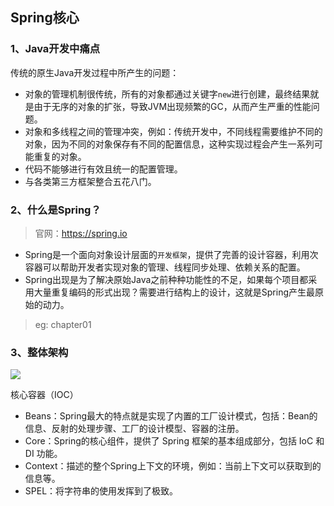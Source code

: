 ## Spring核心

### 1、Java开发中痛点
传统的原生Java开发过程中所产生的问题：
- 对象的管理机制很传统，所有的对象都通过关键字`new`进行创建，最终结果就是由于无序的对象的扩张，导致JVM出现频繁的GC，从而产生严重的性能问题。
- 对象和多线程之间的管理冲突，例如：传统开发中，不同线程需要维护不同的对象，因为不同的对象保存有不同的配置信息，这种实现过程会产生一系列可能重复的对象。
- 代码不能够进行有效且统一的配置管理。
- 与各类第三方框架整合五花八门。

### 2、什么是Spring？
> 官网：https://spring.io
> 
- Spring是一个面向对象设计层面的`开发框架`，提供了完善的设计容器，利用次容器可以帮助开发者实现对象的管理、线程同步处理、依赖关系的配置。
- Spring出现是为了解决原始Java之前种种功能性的不足，如果每个项目都采用大量重复编码的形式出现？需要进行结构上的设计，这就是Spring产生最原始的动力。
> eg: chapter01

### 3、整体架构

![](http://c.biancheng.net/uploads/allimg/190606/5-1Z606104H1294.gif)


核心容器（IOC）

- Beans：Spring最大的特点就是实现了内置的工厂设计模式，包括：Bean的信息、反射的处理步骤、工厂的设计模型、容器的注册。
- Core：Spring的核心组件，提供了 Spring 框架的基本组成部分，包括 IoC 和 DI 功能。
- Context：描述的整个Spring上下文的环境，例如：当前上下文可以获取到的信息等。
- SPEL：将字符串的使用发挥到了极致。



